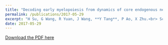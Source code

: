 ```yaml
---
title: "Decoding early myelopoiesis from dynamics of core endogenous network"
permalink: /publications/2017-05-29
excerpt: "H Su, G Wang, R Yuan, J Wang, **Y Tang**, P Ao, X Zhu.<br> Science China Life Sciences 60, 627-646"
date: 2017-05-29
---
```


[Download the PDF here](https://github.com/jamestang23/jamestang23.github.io/blob/master/23.pdf)


